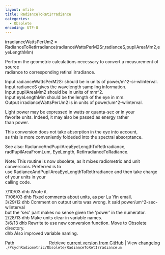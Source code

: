 ```yaml
---
layout: mfile
title: RadianceToRetIrradiance
categories:
  - Obsolete
encoding: UTF-8
---
```


irradianceWattsPerUm2 = RadianceToRetIrradiance(radianceWattsPerM2Sr,radianceS,pupilAreaMm2,eyeLengthMm)  

Perform the geometric calculations necessary to convert a measurement of source  
radiance to corresponding retinal irradiance.  

  Input radianceWattsPerM2Sr should be in units of power/m^2-sr-wlinterval.  
  Input radianceS gives the wavelength sampling information.  
  Input pupilAreaMm2 should be in units of mm^2.  
  Input eyeLengthMm should be the length of the eye in mm.  
  Output irradianceWattsPerUm2 is in units of power/um^2-wlinterval.  

  Light power may be expressed in watts or quanta-sec or in your  
  favorite units.  Indeed, it may also be passed as energy rather  
  than power.  

This conversion does not take absorption in the eye into account,  
as this is more conveniently foldeded into the spectral absorptance.  

See also: RadianceAndPupilAreaEyeLengthToRetIrradiance, radPupilAreaFromLum, EyeLength, RetIrradianceToRadiance.  

Note: This routine is now obsolete, as it mixes radiometric and unit conversions.  Preferred is to  
use RadianceAndPupilAreaEyeLengthToRetIrradiance and then take charge of your units in your  
calling code.  

7/10/03  dhb  Wrote it.  
11/06/03 dhb  Fixed comments about units, as per Lu Yin email.  
3/29/12  dhb  Comment on output units was wrong.  It said power/um^2-sec-wlinterval  
              but the 'sec' part makes no sense given the 'power' in the numerator.  
2/28/13  dhb  Make units clear in variable names.  
3/6/13   dhb  Rewrite to use new conversion function.  Move to Obsolete directory.  
         dhb  Also improved variable naming.  


<div class="code_header" style="text-align:right;">
  <span style="float:left;">Path&nbsp;&nbsp;</span> <span class="counter">Retrieve <a href=
  "https://raw.github.com/Psychtoolbox-3/Psychtoolbox-3/beta/./PsychRadiometric/Obsolete/RadianceToRetIrradiance.m">current version from GitHub</a> | View <a href=
  "https://github.com/Psychtoolbox-3/Psychtoolbox-3/commits/beta/./PsychRadiometric/Obsolete/RadianceToRetIrradiance.m">changelog</a></span>
</div>
<div class="code">
  <code>./PsychRadiometric/Obsolete/RadianceToRetIrradiance.m</code>
</div>
